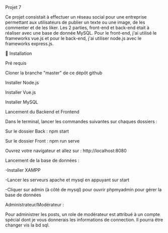Projet 7

Ce projet consistait à effectuer un réseau social pour une entreprise permettant aux utilisateurs de publier un texte ou une image, de les commenter et de les liker. Les 2 parties, front-end et back-end était à réaliser avec une base de donnée MySQL. Pour le front-end, j'ai utilisé le frameworks vue.js et pour le back-end, j'ai utiliser node.js avec le frameworks express.js.

🔨 Installation


Pré requis

Cloner la branche "master" de ce dépôt github

Installer Node.js

Installer Vue.js

Installer MySQL

Lancement du Backend et Frontend


Dans le terminal, lancer les commandes suivantes sur chaques dossiers :

Sur le dossier Back :	npm start

Sur le dossier Front :	npm run serve

Ouvrez votre navigateur et allez sur : http://localhost:8080

Lancement de la base de données :


-Installer XAMPP

-Lancer les serveurs apache et mysql en appuyant sur start

-Cliquer sur admin (à côté de mysql) pour ouvrir phpmyadmin pour gérer la base de données


Administrateur/Modérateur :


Pour administrer les posts, un role de modérateur est attribué à un compte spécial dont je vous donnerais les informations de connection. Il pourra être changer vis la bd sql.
